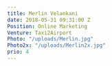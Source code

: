 ```yaml
---
title: Merlin Velankani
date: 2018-05-31 09:31:00 Z
Position: Online Marketing
Venture: Taxi2Airport
Photo: "/uploads/Merlin.jpg"
Photo2x: "/uploads/Merlin2x.jpg"
prio: 4
---
```



